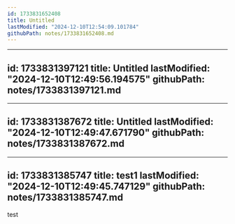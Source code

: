 ```yaml
---
id: 1733831652408
title: Untitled
lastModified: "2024-12-10T12:54:09.101784"
githubPath: notes/1733831652408.md
---
```

---
id: 1733831397121
title: Untitled
lastModified: "2024-12-10T12:49:56.194575"
githubPath: notes/1733831397121.md
---
---
id: 1733831387672
title: Untitled
lastModified: "2024-12-10T12:49:47.671790"
githubPath: notes/1733831387672.md
---
---
id: 1733831385747
title: test1
lastModified: "2024-12-10T12:49:45.747129"
githubPath: notes/1733831385747.md
---
test